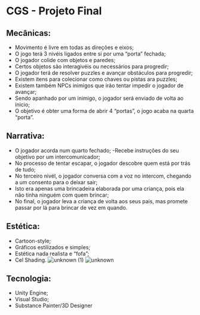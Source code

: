 # CGS - Projeto Final
## Mecânicas:
- Movimento é livre em todas as direções e eixos;
- O jogo terá 3 nivéis ligados entre si por uma “porta” fechada;
- O jogador colide com objetos e paredes;
- Certos objetos são interagivéis ou necessários para progredir;
- O jogador terá de resolver puzzles e avançar obstáculos para progredir;
- Existem itens para colecionar como chaves ou pistas ara puzzles;
- Existem também NPCs inimigos que irão tentar impedir o jogador de avançar;
- Sendo apanhado por um inimigo, o jogador será enviado de volta ao inicio;
- O objetivo é obter uma forma de abrir 4 “portas”, o jogo acaba na quarta 
“porta”.

## Narrativa:
- O jogador acorda num quarto fechado;
-Recebe instruções do seu objetivo por um intercomunicador;
- No processo de tentar escapar, o jogador descobre quem está por trás de 
tudo;
- No terceiro nivél, o jogador conversa com a voz no intercom, chegando a 
um consento para o deixar sair;
- Isto era apenas uma brincadeira elaborada por uma criança, pois ela não 
tinha ninguém com quem brincar;
- No final, o jogador leva a criança de volta aos seus pais, mas promete 
passar por lá para brincar de vez em quando.


## Estética:
- Cartoon-style;
- Gráficos estilizados e simples;
- Estética nada realista e “fofa”;
- Cel Shading.
![unknown (1)](https://user-images.githubusercontent.com/73597716/165636454-eeadf423-d78c-49ce-913a-05b9800229fd.png)
![unknown](https://user-images.githubusercontent.com/73597716/165636505-3e0b6d32-76fb-49f9-be4b-e1e3df5a3185.png)

## Tecnologia:
- Unity Engine;
- Visual Studio;
- Substance Painter/3D Designer
